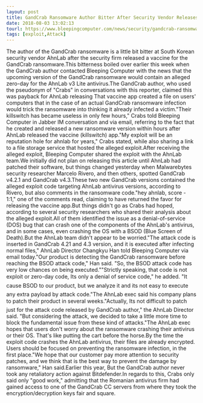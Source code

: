 ```yaml
---
layout: post
title: GandCrab Ransomware Author Bitter After Security Vendor Releases Vaccine App
date: 2018-08-03 13:02:13
tourl: https://www.bleepingcomputer.com/news/security/gandcrab-ransomware-author-bitter-after-security-vendor-releases-vaccine-app/
tags: [exploit,Attack]
---
```

The author of the GandCrab ransomware is a little bit bitter at South Korean security vendor AhnLab after the security firm released a vaccine for the GandCrab ransomware.This bitterness boiled over earlier this week when the GandCrab author contacted Bleeping Computer with the news that the upcoming version of the GandCrab ransomware would contain an alleged zero-day for the AhnLab v3 Lite antivirus.The GandCrab author, who used the pseudonym of "Crabs" in conversations with this reporter, claimed this was payback for AhnLab releasing That vaccine app created a file on users' computers that in the case of an actual GandCrab ransomware infection would trick the ransomware into thinking it already infected a victim."Their killswitch has became useless in only few hours," Crabs told Bleeping Computer in Jabber IM conversation and via email, referring to the fact that he created and released a new ransomware version within hours after AhnLab released the vaccine (killswitch) app."My exploit will be an reputation hole for ahnlab for years," Crabs stated, while also sharing a link to a file storage service that hosted the alleged exploit.After receiving the alleged exploit, Bleeping Computer shared the exploit with the AhnLab team.We initially did not plan on releasing this article until AhnLab had patched their software, but things changed yesterday when Malwarebytes security researcher Marcelo Rivero, and then others, spotted GandCrab v4.2.1 and GandCrab v4.3.These two new GandCrab versions contained the alleged exploit code targeting AhnLab antivirus versions, according to Rivero, but also comments in the ransomware code."hey ahnlab, score - 1:1," one of the comments read, claiming to have returned the favor for releasing the vaccine app.But things didn't go as Crabs had hoped, according to several security researchers who shared their analysis about the alleged exploit.All of them identified the issue as a denial-of-service (DOS) bug that can crash one of the components of the AhnLab's antivirus, and in some cases, even crashing the OS with a BSOD (Blue Screen of Death).But the AhnLab team didn't appear to be worried."The attack code is inserted in GandCrab 4.21 and 4.3 version, and it is executed after infecting normal files," AhnLab Director Changkyu Han told Bleeping Computer via email today."Our product is detecting the GandCrab ransomware before reaching the BSOD attack code," Han said. "So, the BSOD attack code has very low chances on being executed.""Strictly speaking, that code is not exploit or zero-day code, Its only a denial of service code," he added. "It cause BSOD to our product, but we analyze it and its not easy to execute any extra payload by attack code."The AhnLab exec said his company plans to patch their product in several weeks."Actually, Its not difficult to patch just for the attack code released by GandCrab author," the AhnLab Director said. "But considering the attack, we decided to take a little more time to block the fundamental issue from these kind of attacks."The AhnLab exec hopes that users don't worry about the ransomware crashing their antivirus or their OS. That's like putting the cart before the horse.By the time the exploit code crashes the AhnLab antivirus, their files are already encrypted. Users should be focused on preventing the ransomware infection, in the first place."We hope that our customer pay more attention to security patches, and we think that is the best way to prevent the damage by ransomware," Han said.Earlier this year, But the GandCrab author never took any retaliatory action against Bitdefender.In regards to this, Crabs only said only "good work," admitting that the Romanian antivirus firm had gained access to one of the GandCrab CC servers from where they took the encryption/decryption keys fair and square.